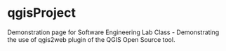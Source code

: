 # qgisProject  
Demonstration page for Software Engineering Lab Class - Demonstrating the use of qgis2web plugin of the QGIS Open Source tool.  
